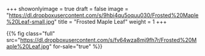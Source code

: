 +++
showonlyimage = true
draft = false
image = "https://dl.dropboxusercontent.com/s/9hbi4qu5oquu030/Frosted%20Maple%20Leaf-small.jpg"
title = "Frosted Maple Leaf"
weight = 1
+++

{{% fig class="full" src="https://dl.dropboxusercontent.com/s/fv64wza8mj9fh7r/Frosted%20Maple%20Leaf.jpg" for-sale="true" %}}
